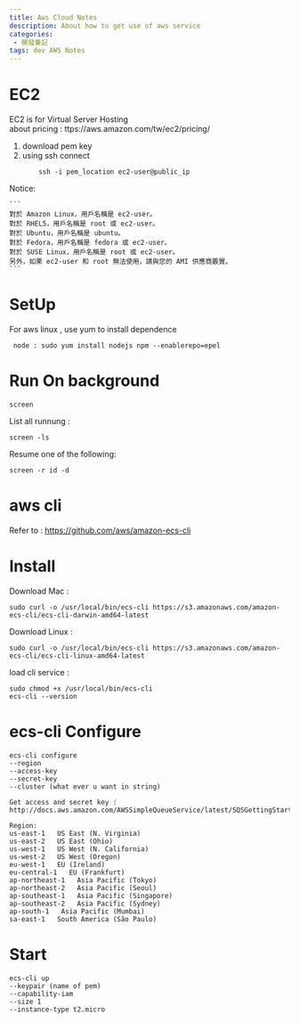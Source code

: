 ```yaml
---
title: Aws Cloud Notes
description: About how to get use of aws service
categories: 
 - 開發筆記
tags: dev AWS Notes
---
```


# EC2
EC2 is for Virtual Server Hosting   
about pricing :  ttps://aws.amazon.com/tw/ec2/pricing/  
1. download pem key  
2. using ssh connect    
    ```
        ssh -i pem_location ec2-user@public_ip 
    ```
    
Notice:
    
    ```
    對於 Amazon Linux，用戶名稱是 ec2-user。  
    對於 RHEL5，用戶名稱是 root 或 ec2-user。  
    對於 Ubuntu，用戶名稱是 ubuntu。  
    對於 Fedora，用戶名稱是 fedora 或 ec2-user。  
    對於 SUSE Linux，用戶名稱是 root 或 ec2-user。  
    另外，如果 ec2-user 和 root 無法使用，請與您的 AMI 供應商覈實。  
    ```
#  SetUp
For aws linux , use yum to install dependence   
```
 node : sudo yum install nodejs npm --enablerepo=epel  
 ```

#  Run On background
```
screen
```
List all runnung :
```
screen -ls
```
Resume one of the following:
```
screen -r id -d 
```

# aws cli
Refer to : https://github.com/aws/amazon-ecs-cli

# Install  
Download Mac :
```
sudo curl -o /usr/local/bin/ecs-cli https://s3.amazonaws.com/amazon-ecs-cli/ecs-cli-darwin-amd64-latest
```
Download Linux : 
```
sudo curl -o /usr/local/bin/ecs-cli https://s3.amazonaws.com/amazon-ecs-cli/ecs-cli-linux-amd64-latest
```
load cli service :
```
sudo chmod +x /usr/local/bin/ecs-cli
ecs-cli --version
```

#  ecs-cli Configure
```
ecs-cli configure 
--region   
--access-key  
--secret-key 
--cluster (what ever u want in string)

Get access and secret key :
http://docs.aws.amazon.com/AWSSimpleQueueService/latest/SQSGettingStartedGuide/AWSCredentials.html

Region:
us-east-1   US East (N. Virginia)
us-east-2   US East (Ohio)
us-west-1   US West (N. California)
us-west-2   US West (Oregon)
eu-west-1   EU (Ireland)
eu-central-1   EU (Frankfurt)
ap-northeast-1   Asia Pacific (Tokyo)
ap-northeast-2   Asia Pacific (Seoul)
ap-southeast-1   Asia Pacific (Singapore)
ap-southeast-2   Asia Pacific (Sydney)
ap-south-1   Asia Pacific (Mumbai)
sa-east-1   South America (São Paulo)
```

# Start
```
ecs-cli up 
--keypair (name of pem)
--capability-iam 
--size 1 
--instance-type t2.micro
```



